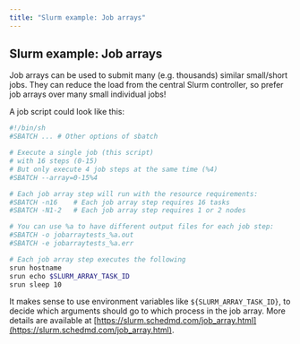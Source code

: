 ```yaml
---
title: "Slurm example: Job arrays"
---
```


## Slurm example: Job arrays
Job arrays can be used to submit many (e.g. thousands) similar small/short jobs.
They can reduce the load from the central Slurm controller, so prefer job arrays over many small individual jobs!

A job script could look like this:
```bash
#!/bin/sh
#SBATCH ... # Other options of sbatch

# Execute a single job (this script)
# with 16 steps (0-15)
# But only execute 4 job steps at the same time (%4)
#SBATCH --array=0-15%4

# Each job array step will run with the resource requirements:
#SBATCH -n16    # Each job array step requires 16 tasks
#SBATCH -N1-2   # Each job array step requires 1 or 2 nodes

# You can use %a to have different output files for each job step:
#SBATCH -o jobarraytests_%a.out
#SBATCH -e jobarraytests_%a.err

# Each job array step executes the following
srun hostname
srun echo $SLURM_ARRAY_TASK_ID
srun sleep 10
```

It makes sense to use environment variables like `${SLURM_ARRAY_TASK_ID}`, to decide which arguments should go to which process in the job array.
More details are available at [https://slurm.schedmd.com/job_array.html](https://slurm.schedmd.com/job_array.html).

